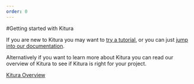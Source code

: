 ```yaml
---
order: 0
---
```


#Getting started with Kitura

If you are new to Kitura you may want to [try a tutorial](/learn), or you can just [jump into our documentation](/learn).  

Alternatively if you want to learn more about Kitura you can read our overview of Kitura to see if Kitura is right for your project. 

[Kitura Overview](/overview)